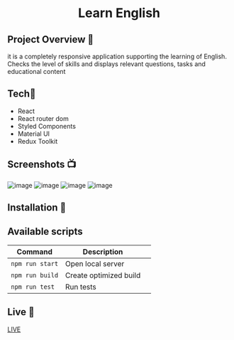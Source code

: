 <h1 align="center">Learn English</h1>

## Project Overview 🎉
it is a completely responsive application supporting the learning of English. Checks the level of skills and displays relevant questions, tasks and educational content
## Tech🔧
- React
- React router dom
- Styled Components
- Material UI
- Redux Toolkit
## Screenshots 📺
![image](https://user-images.githubusercontent.com/16944203/86922603-30860500-c12d-11ea-966b-934335307a54.png)
![image](https://user-images.githubusercontent.com/16944203/86922714-527f8780-c12d-11ea-8b11-e71c3c8d004f.png)
![image](https://user-images.githubusercontent.com/16944203/86922840-7d69db80-c12d-11ea-810f-b29503aac130.png)
![image](https://user-images.githubusercontent.com/16944203/86922925-a12d2180-c12d-11ea-8556-bc73b20c76b9.png)

## Installation 💾

## Available scripts

| Command                   | Description                   |     |
| ------------------------- | ----------------------------- | --- |
| `npm run start`           | Open local server             |     |
| `npm run build`           | Create optimized build        |     |
| `npm run test`            | Run tests                     |     |


## Live 📍
[LIVE](https://bergmaner.github.io/learnEnglish)